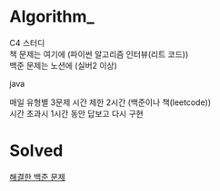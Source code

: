 # Algorithm_

C4 스터디    
책 문제는 여기에 (파이썬 알고리즘 인터뷰(리트 코드))  
백준 문제는 노션에 (실버2 이상)

java     

매일 유형별 3문제 시간 제한 2시간 (백준이나 책(leetcode))   
시간 초과시 1시간 동안 답보고 다시 구현

# Solved

[해결한 백준 문제](https://astonishing-existence-a40.notion.site/9cbd592735c444c2beb28b21957cf2a2?v=331b04166c814e28b3e6e2ba9c1b1657)   

